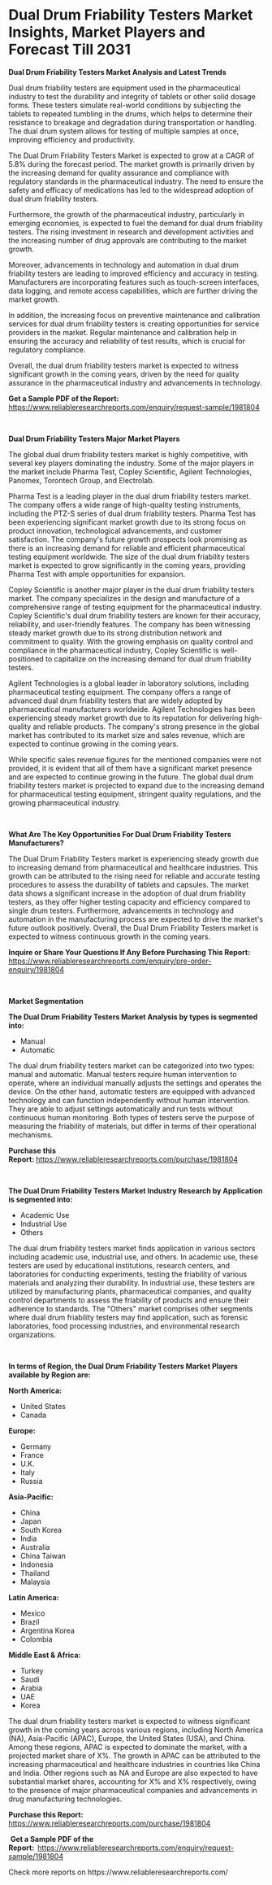 <p><h1>Dual Drum Friability Testers Market Insights, Market Players and Forecast Till 2031</h1></p><p><strong>Dual Drum Friability Testers Market Analysis and Latest Trends</strong></p>
<p><p>Dual drum friability testers are equipment used in the pharmaceutical industry to test the durability and integrity of tablets or other solid dosage forms. These testers simulate real-world conditions by subjecting the tablets to repeated tumbling in the drums, which helps to determine their resistance to breakage and degradation during transportation or handling. The dual drum system allows for testing of multiple samples at once, improving efficiency and productivity.</p><p>The Dual Drum Friability Testers Market is expected to grow at a CAGR of 5.8% during the forecast period. The market growth is primarily driven by the increasing demand for quality assurance and compliance with regulatory standards in the pharmaceutical industry. The need to ensure the safety and efficacy of medications has led to the widespread adoption of dual drum friability testers.</p><p>Furthermore, the growth of the pharmaceutical industry, particularly in emerging economies, is expected to fuel the demand for dual drum friability testers. The rising investment in research and development activities and the increasing number of drug approvals are contributing to the market growth.</p><p>Moreover, advancements in technology and automation in dual drum friability testers are leading to improved efficiency and accuracy in testing. Manufacturers are incorporating features such as touch-screen interfaces, data logging, and remote access capabilities, which are further driving the market growth.</p><p>In addition, the increasing focus on preventive maintenance and calibration services for dual drum friability testers is creating opportunities for service providers in the market. Regular maintenance and calibration help in ensuring the accuracy and reliability of test results, which is crucial for regulatory compliance.</p><p>Overall, the dual drum friability testers market is expected to witness significant growth in the coming years, driven by the need for quality assurance in the pharmaceutical industry and advancements in technology.</p></p>
<p><strong>Get a Sample PDF of the Report:&nbsp;</strong> <a href="https://www.reliableresearchreports.com/enquiry/request-sample/1981804">https://www.reliableresearchreports.com/enquiry/request-sample/1981804</a></p>
<p>&nbsp;</p>
<p><strong>Dual Drum Friability Testers Major Market Players</strong></p>
<p><p>The global dual drum friability testers market is highly competitive, with several key players dominating the industry. Some of the major players in the market include Pharma Test, Copley Scientific, Agilent Technologies, Panomex, Torontech Group, and Electrolab.</p><p>Pharma Test is a leading player in the dual drum friability testers market. The company offers a wide range of high-quality testing instruments, including the PTZ-S series of dual drum friability testers. Pharma Test has been experiencing significant market growth due to its strong focus on product innovation, technological advancements, and customer satisfaction. The company's future growth prospects look promising as there is an increasing demand for reliable and efficient pharmaceutical testing equipment worldwide. The size of the dual drum friability testers market is expected to grow significantly in the coming years, providing Pharma Test with ample opportunities for expansion.</p><p>Copley Scientific is another major player in the dual drum friability testers market. The company specializes in the design and manufacture of a comprehensive range of testing equipment for the pharmaceutical industry. Copley Scientific's dual drum friability testers are known for their accuracy, reliability, and user-friendly features. The company has been witnessing steady market growth due to its strong distribution network and commitment to quality. With the growing emphasis on quality control and compliance in the pharmaceutical industry, Copley Scientific is well-positioned to capitalize on the increasing demand for dual drum friability testers.</p><p>Agilent Technologies is a global leader in laboratory solutions, including pharmaceutical testing equipment. The company offers a range of advanced dual drum friability testers that are widely adopted by pharmaceutical manufacturers worldwide. Agilent Technologies has been experiencing steady market growth due to its reputation for delivering high-quality and reliable products. The company's strong presence in the global market has contributed to its market size and sales revenue, which are expected to continue growing in the coming years.</p><p>While specific sales revenue figures for the mentioned companies were not provided, it is evident that all of them have a significant market presence and are expected to continue growing in the future. The global dual drum friability testers market is projected to expand due to the increasing demand for pharmaceutical testing equipment, stringent quality regulations, and the growing pharmaceutical industry.</p></p>
<p>&nbsp;</p>
<p><strong>What Are The Key Opportunities For Dual Drum Friability Testers Manufacturers?</strong></p>
<p><p>The Dual Drum Friability Testers market is experiencing steady growth due to increasing demand from pharmaceutical and healthcare industries. This growth can be attributed to the rising need for reliable and accurate testing procedures to assess the durability of tablets and capsules. The market data shows a significant increase in the adoption of dual drum friability testers, as they offer higher testing capacity and efficiency compared to single drum testers. Furthermore, advancements in technology and automation in the manufacturing process are expected to drive the market's future outlook positively. Overall, the Dual Drum Friability Testers market is expected to witness continuous growth in the coming years.</p></p>
<p><strong>Inquire or Share Your Questions If Any Before Purchasing This Report:</strong> <a href="https://www.reliableresearchreports.com/enquiry/pre-order-enquiry/1981804">https://www.reliableresearchreports.com/enquiry/pre-order-enquiry/1981804</a></p>
<p>&nbsp;</p>
<p><strong>Market Segmentation</strong></p>
<p><strong>The Dual Drum Friability Testers Market Analysis by types is segmented into:</strong></p>
<p><ul><li>Manual</li><li>Automatic</li></ul></p>
<p><p>The dual drum friability testers market can be categorized into two types: manual and automatic. Manual testers require human intervention to operate, where an individual manually adjusts the settings and operates the device. On the other hand, automatic testers are equipped with advanced technology and can function independently without human intervention. They are able to adjust settings automatically and run tests without continuous human monitoring. Both types of testers serve the purpose of measuring the friability of materials, but differ in terms of their operational mechanisms.</p></p>
<p><strong>Purchase this Report:&nbsp;</strong><a href="https://www.reliableresearchreports.com/purchase/1981804">https://www.reliableresearchreports.com/purchase/1981804</a></p>
<p>&nbsp;</p>
<p><strong>The Dual Drum Friability Testers Market Industry Research by Application is segmented into:</strong></p>
<p><ul><li>Academic Use</li><li>Industrial Use</li><li>Others</li></ul></p>
<p><p>The dual drum friability testers market finds application in various sectors including academic use, industrial use, and others. In academic use, these testers are used by educational institutions, research centers, and laboratories for conducting experiments, testing the friability of various materials and analyzing their durability. In industrial use, these testers are utilized by manufacturing plants, pharmaceutical companies, and quality control departments to assess the friability of products and ensure their adherence to standards. The "Others" market comprises other segments where dual drum friability testers may find application, such as forensic laboratories, food processing industries, and environmental research organizations.</p></p>
<p>&nbsp;</p>
<p><strong>In terms of Region, the Dual Drum Friability Testers Market Players available by Region are:</strong></p>
<p>
    <p> <strong> North America: </strong>
        <ul>
            <li>United States</li>
            <li>Canada</li>
        </ul>
        </p> 
    <p> <strong> Europe: </strong>
        <ul>
            <li>Germany</li>
            <li>France</li>
            <li>U.K.</li>
            <li>Italy</li>
            <li>Russia</li>
        </ul>
        </p> 
    <p> <strong> Asia-Pacific: </strong>
        <ul>
            <li>China</li>
            <li>Japan</li>
            <li>South Korea</li>
            <li>India</li>
            <li>Australia</li>
            <li>China Taiwan</li>
            <li>Indonesia</li>
            <li>Thailand</li>
            <li>Malaysia</li>
        </ul>
        </p> 
    <p> <strong> Latin America: </strong>
        <ul>
            <li>Mexico</li>
            <li>Brazil</li>
            <li>Argentina Korea</li>
            <li>Colombia</li>
        </ul>
        </p> 
    <p> <strong> Middle East & Africa: </strong>
        <ul>
            <li>Turkey</li>
            <li>Saudi</li>
            <li>Arabia</li>
            <li>UAE</li>
            <li>Korea</li>
        </ul>
    </p>
    </p>
<p><p>The dual drum friability testers market is expected to witness significant growth in the coming years across various regions, including North America (NA), Asia-Pacific (APAC), Europe, the United States (USA), and China. Among these regions, APAC is expected to dominate the market, with a projected market share of X%. The growth in APAC can be attributed to the increasing pharmaceutical and healthcare industries in countries like China and India. Other regions such as NA and Europe are also expected to have substantial market shares, accounting for X% and X% respectively, owing to the presence of major pharmaceutical companies and advancements in drug manufacturing technologies.</p></p>
<p><strong>Purchase this Report: </strong><a href="https://www.reliableresearchreports.com/purchase/1981804">https://www.reliableresearchreports.com/purchase/1981804</a></p>
<p>&nbsp;<strong>Get a Sample PDF of the Report:&nbsp;&nbsp;</strong><a href="https://www.reliableresearchreports.com/enquiry/request-sample/1981804">https://www.reliableresearchreports.com/enquiry/request-sample/1981804</a></p>
<p><strong></strong></p>
<p>Check more reports on https://www.reliableresearchreports.com/</p>